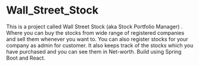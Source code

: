 # Wall_Street_Stock
This is a project called Wall Street Stock (aka Stock Portfolio Manager) . Where you can buy the stocks from wide range of registered companies and sell them whenever you want to. You can also register stocks for your company as admin for customer. It also keeps track of the stocks which you have purchased and you can see them in Net-worth.
Build using Spring Boot and React.
